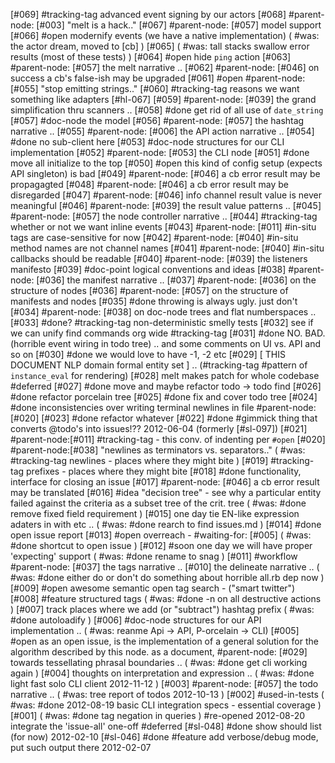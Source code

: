 [#069]       #tracking-tag advanced event signing by our actors
[#068]       #parent-node: [#003] "melt is a hack.."
[#067]       #parent-node: [#057] model support
[#066] #open modernify events (we have a native implementation)
             ( #was: the actor dream, moved to [cb] )
[#065]       ( #was: tall stacks swallow error results (most of these tests) )
[#064] #open hide `ping` action
[#063]       #parent-node: [#057] the melt narrative ..
[#062]       #parent-node: [#046] on success a cb's false-ish may be upgraded
[#061] #open #parent-node: [#055] "stop emitting strings.."
[#060]       #tracking-tag reasons we want something like adapters [#hl-067]
[#059]       #parent-node: [#039] the grand simplification thru scanners ..
[#058]       #done get rid of all use of `date_string`
[#057]       #doc-node the model
[#056]       #parent-node: [#057] the hashtag narrative ..
[#055]       #parent-node: [#006] the API action narrative ..
[#054]       #done no sub-client here
[#053]       #doc-node structures for our CLI implementation
[#052]       #parent-node: [#053] the CLI node
[#051]       #done move all initialize to the top
[#050] #open this kind of config setup (expects API singleton) is bad
[#049]       #parent-node: [#046] a cb error result may be propagagted
[#048]       #parent-node: [#046] a cb error result may be disregarded
[#047]       #parent-node: [#046] info channel result value is never meaningful
[#046]       #parent-node: [#039] the result value patterns ..
[#045]       #parent-node: [#057] the node controller narrative ..
[#044]       #tracking-tag whether or not we want inline events
[#043]       #parent-node: [#011] #in-situ tags are case-sensitive for now
[#042]       #parent-node: [#040] #in-situ method names are not channel names
[#041]       #parent-node: [#040] #in-situ callbacks should be readable
[#040]       #parent-node: [#039] the listeners manifesto
[#039]       #doc-point logical conventions and ideas
[#038]       #parent-node: [#036] the manifest narrative ..
[#037]       #parent-node: [#036] on the structure of nodes
[#036]       #parent-node: [#057] on the structure of manifests and nodes
[#035]       #done throwing is always ugly. just don't
[#034]       #parent-node: [#038] on doc-node trees and flat numberspaces ..
[#033] #done?  #tracking-tag non-deterministic smelly tests
[#032]       see if we can unify find commands org wide #tracking-tag
[#031]       #done NO. BAD. (horrible event wiring in todo tree) ..
               and some comments on UI vs. API and so on
[#030]       #done we would love to have -1, -2 etc
[#029]       [ THIS DOCUMENT NLP domain formal entity set ] ..
             (#tracking-tag #pattern of `instance_eval` for rendering)
[#028]       melt makes patch for whole codebase #deferred
[#027]       #done move and maybe refactor todo -> todo find
[#026]       #done refactor porcelain tree
[#025]       #done fix and cover todo tree
[#024]       #done inconsistencies over writing terminal newlines in file
               #parent-node: [#020]
[#023]       #done refactor whatever
[#022]       #done #gimmick thing that converts @todo's into issues!??
             2012-06-04   (formerly [#sl-097])
[#021]       #parent-node:[#011] #tracking-tag - this conv. of indenting per `#open`
[#020]       #parent-node:[#038] "newlines as terminators vs. separators.."
             ( #was: #tracking-tag newlines - places where they might bite )
[#019]       #tracking-tag prefixes - places where they might bite
[#018]       #done functionality, interface for closing an issue
[#017]       #parent-node: [#046] a cb error result may be translated
[#016] #idea "decision tree" - see why a particular entity failed
               against the criteria as a subset tree of the crit. tree
             ( #was: #done remove fixed field requirement )
[#015]       one day tie EN-like expression adaters in with etc ..
             ( #was: #done rearch to find issues.md )
[#014]       #done open issue report
[#013] #open overreach - #waiting-for: [#005]
             ( #was: #done shortcut to open issue )
[#012] #soon one day we will have proper 'expecting' support
             ( #was: #done rename to snag )
[#011]       #workflow #parent-node: [#037] the tags narrative ..
[#010]       the delineate narrative ..
             ( #was: #done either do or don't do something about horrible
             all.rb dep now )
[#009] #open awesome semantic open tag search - ("smart twitter")
[#008]       #feature structured tags
             ( #was: #done -n on all destructive actions )
[#007]       track places where we add (or "subtract") hashtag prefix
             ( #was: #done autoloadify )
[#006]       #doc-node structures for our API implementation ..
             ( #was: reanme Api -> API, P-orcelain -> CLI)
[#005] #open as an open issue, is the implementation of a general solution
             for the algorithm described by this node. as a document,
             #parent-node: [#029] towards tessellating phrasal boundaries ..
             ( #was: #done get cli working again )
[#004]       thoughts on interpretation and expression ..
             ( #was: #done light fast solo CLI client 2012-11-12 )
[#003]       #parent-node: [#057] the todo narrative ..
             ( #was: tree report of todos 2012-10-13 )
[#002]       #used-in-tests
             ( #was: #done 2012-08-19 basic CLI integration specs -
               essential coverage  )
[#001]       ( #was: #done tag negation in queries )
             #re-opened 2012-08-20 integrate the 'issue-all' one-off #deferred
[#sl-048]    #done show should list (for now) 2012-02-10
[#sl-046]    #done #feature add verbose/debug mode,
               put such output there 2012-02-07
